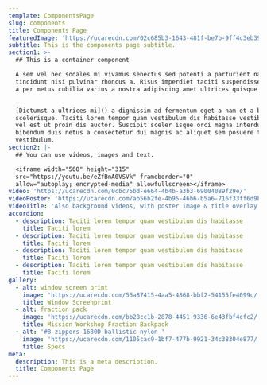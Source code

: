 ```yaml
---
template: ComponentsPage
slug: components
title: Components Page
featuredImage: 'https://ucarecdn.com/02c685b3-1643-481f-be7b-9ff4c3eb39e2/'
subtitle: This is the components page subtitle.
section1: >-
  ## This is a container component

  A sem vel nec sodales mi vivamus senectus sed potenti a parturient nascetur
  tincidunt nisi pulvinar rhoncus a. Risus imperdiet taciti suspendisse facilisi
  a per metus cubilia varius a nostra adipiscing amet ultrices quisque ac mi a.


  [Dictumst a ultrices mi]() a dignissim ad fermentum eget a nam et a blandit
  scelerisque. Taciti lorem tempor quam vestibulum dis habitasse vestibulum diam
  vel est ut proin dis auctor. Suscipit sceler isque orci magna interdum vel
  bibendum duis netus a consectetur dui magnis ac aliquet sem posuere tincidunt
  vestibulum.
section2: |-
  ## You can use videos, images and text.

  <iframe width="560" height="315"
  src="https://youtu.be/eZfBnA0VSVk" frameborder="0"
  allow="autoplay; encrypted-media" allowfullscreen></iframe>
video: 'https://ucarecdn.com/0cbc75bd-e664-4b4b-a3b3-69004089f29e/'
videoPoster: 'https://ucarecdn.com/ab56b2fe-4b95-46b6-b5a6-716f33ff6d9b/'
videoTitle: 'Also background videos, with poster image & title overlay.'
accordion:
  - description: Taciti lorem tempor quam vestibulum dis habitasse
    title: Taciti lorem
  - description: Taciti lorem tempor quam vestibulum dis habitasse
    title: Taciti lorem
  - description: Taciti lorem tempor quam vestibulum dis habitasse
    title: Taciti lorem
  - description: Taciti lorem tempor quam vestibulum dis habitasse
    title: Taciti lorem
gallery:
  - alt: window screen print
    image: 'https://ucarecdn.com/55a87415-4aa5-4868-bbf2-54155fe4099c/'
    title: Window Screenprint
  - alt: fraction pack
    image: 'https://ucarecdn.com/bb28cc1b-2878-4451-9336-6e43fbf4cfc2/'
    title: Mission Workshop Fraction Backpack
  - alt: '#8 zippers 1680D ballistic nylon '
    image: 'https://ucarecdn.com/1105cac9-1bf7-477b-9921-34c38304e877/'
    title: Specs
meta:
  description: This is a meta description.
  title: Components Page
---
```


